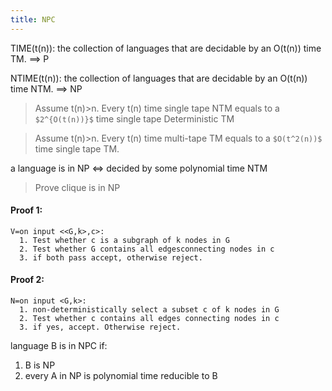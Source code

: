 ```yaml
---
title: NPC
---
```


TIME(t(n)): the collection of languages that are decidable by an O(t(n)) time TM. ==> P

NTIME(t(n)): the collection of languages that are decidable by an O(t(n)) time NTM. ==> NP

> Assume t(n)>n. Every t(n) time single tape NTM equals to a `$2^{O(t(n))}$` time single tape Deterministic TM

> Assume t(n)>n. Every t(n) time multi-tape TM equals to a `$O(t^2(n))$` time single tape TM.


a language is in NP <=> decided by some polynomial time NTM

> Prove clique is in NP

#### Proof 1:
```
V=on input <<G,k>,c>:
  1. Test whether c is a subgraph of k nodes in G
  2. Test whether G contains all edgesconnecting nodes in c
  3. if both pass accept, otherwise reject.
```

#### Proof 2:
```
N=on input <G,k>:
  1. non-deterministically select a subset c of k nodes in G
  2. Test whether c contains all edges connecting nodes in c
  3. if yes, accept. Otherwise reject.
```

language B is in NPC if:

1. B is NP
2. every A in NP is polynomial time reducible to B
